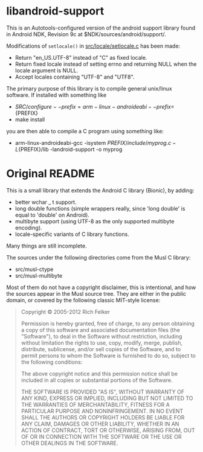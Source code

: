 libandroid-support
==================
This is an Autotools-configured version of the android support library found
in Android NDK, Revision 9c at $NDK/sources/android/support/.

Modifications of `setlocale()` in [src/locale/setlocale.c](src/locale/setlocale.c)
has been made:

- Return "en_US.UTF-8" instead of "C" as fixed locale.
- Return fixed locale instead of setting errno and returning NULL when the locale argument is NULL.
- Accept locales containing "UTF-8" and "UTF8".

The primary purpose of this library is to compile general unix/linux software. If installed with something like

- ${SRC}/configure --prefix=arm-linux-androideabi --prefix=${PREFIX}
- make install

you are then able to compile a C program using something like:

- arm-linux-androideabi-gcc -isystem ${PREFIX}/include/ myprog.c -L${PREFIX}/lib -landroid-support -o myprog

Original README
==================
This is a small library that extends the Android C library (Bionic),
by adding:

- better wchar _ t support.
- long double functions (simple wrappers really, since 'long double' is
  equal to 'double' on Android).
- multibyte support (using UTF-8 as the only supported multibyte encoding).
- locale-specific variants of C library functions.

Many things are still incomplete.

The sources under the following directories come from the Musl C library:

- src/musl-ctype
- src/musl-multibyte

Most of them do not have a copyright disclaimer, this is intentional,
and how the sources appear in the Musl source tree. They are either in
the public domain, or covered by the following classic
MIT-style license:

>  Copyright © 2005-2012 Rich Felker
>
>  Permission is hereby granted, free of charge, to any person obtaining
>  a copy of this software and associated documentation files (the
>  "Software"), to deal in the Software without restriction, including
>  without limitation the rights to use, copy, modify, merge, publish,
>  distribute, sublicense, and/or sell copies of the Software, and to
>  permit persons to whom the Software is furnished to do so, subject to
>  the following conditions:
>
>  The above copyright notice and this permission notice shall be
>  included in all copies or substantial portions of the Software.
>
>  THE SOFTWARE IS PROVIDED "AS IS", WITHOUT WARRANTY OF ANY KIND,
>  EXPRESS OR IMPLIED, INCLUDING BUT NOT LIMITED TO THE WARRANTIES OF
>  MERCHANTABILITY, FITNESS FOR A PARTICULAR PURPOSE AND NONINFRINGEMENT.
>  IN NO EVENT SHALL THE AUTHORS OR COPYRIGHT HOLDERS BE LIABLE FOR ANY
>  CLAIM, DAMAGES OR OTHER LIABILITY, WHETHER IN AN ACTION OF CONTRACT,
>  TORT OR OTHERWISE, ARISING FROM, OUT OF OR IN CONNECTION WITH THE
>  SOFTWARE OR THE USE OR OTHER DEALINGS IN THE SOFTWARE.
